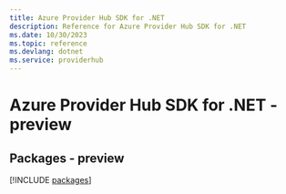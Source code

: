 ```yaml
---
title: Azure Provider Hub SDK for .NET
description: Reference for Azure Provider Hub SDK for .NET
ms.date: 10/30/2023
ms.topic: reference
ms.devlang: dotnet
ms.service: providerhub
---
```

# Azure Provider Hub SDK for .NET - preview
## Packages - preview
[!INCLUDE [packages](provider-hub-index.md)]